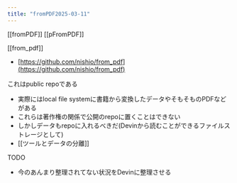 ```yaml
---
title: "fromPDF2025-03-11"
---
```


[[fromPDF]] [[pFromPDF]]

[[from_pdf]]
- [https://github.com/nishio/from_pdf](https://github.com/nishio/from_pdf)

これはpublic repoである
- 実際にはlocal file systemに書籍から変換したデータやそもそものPDFなどがある
- これらは著作権の関係で公開のrepoに置くことはできない
- しかしデータもrepoに入れるべきだ(Devinから読むことができるファイルストレージとして)
- [[ツールとデータの分離]]


TODO
- 今のあんまり整理されてない状況をDevinに整理させる
